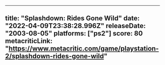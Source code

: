 
---
title: "Splashdown: Rides Gone Wild"
date: "2022-04-09T23:38:28.996Z"
releaseDate: "2003-08-05"
platforms: ["ps2"]
score: 80
metacriticLink: "https://www.metacritic.com/game/playstation-2/splashdown-rides-gone-wild"
---
